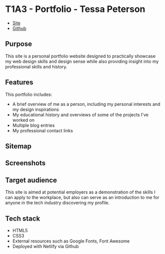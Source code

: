 # T1A3 - Portfolio - Tessa Peterson

- [Site](https://techspeterson-portfolio.netlify.com/src/index.html)
- [Github](https://github.com/techspeterson/portfolio-site)

## Purpose
This site is a personal portfolio website designed to practically showcase my web design skills and design sense while also providing insight into my professional skills and history.

## Features
This portfolio includes:
- A brief overview of me as a person, including my personal interests and my design inspirations
- My educational history and overviews of some of the projects I've worked on
- Multiple blog entries
- My professional contact links

## Sitemap

## Screenshots

## Target audience
This site is aimed at potential employers as a demonstration of the skills I can apply to the workplace, but also can serve as an introduction to me for anyone in the tech industry discovering my profile.

## Tech stack
- HTML5
- CSS3
- External resources such as Google Fonts, Font Awesome
- Deployed with Netlify via Github